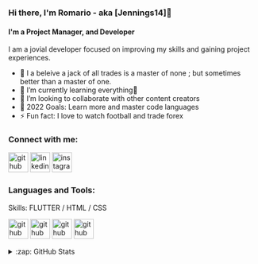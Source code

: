 ### Hi there, I'm Romario - aka [Jennings14]👋 

#### I'm a Project Manager, and Developer

I am a jovial developer focused on improving my skills and gaining project experiences.
- 🔭 I a beleive a jack of all trades is a master of none ; but sometimes better than a master of one.
- 🌱 I’m currently learning everything🤣
- 👯 I’m looking to collaborate with other content creators
- 🥅 2022 Goals: Learn more and master code languages
- ⚡ Fun fact: I love to watch football and trade forex

### Connect with me:
[<img src='https://cdn.jsdelivr.net/npm/simple-icons@3.0.1/icons/github.svg' alt='github' height='40'>](https://github.com/Jennings14)  [<img src='https://cdn.jsdelivr.net/npm/simple-icons@3.0.1/icons/linkedin.svg' alt='linkedin' height='40'>](https://www.linkedin.com/in/linkedin.com/in/romario-jennings-648b45171/)  [<img src='https://cdn.jsdelivr.net/npm/simple-icons@3.0.1/icons/instagram.svg' alt='instagram' height='40'>](https://www.instagram.com/_rei_ro_/)  

### Languages and Tools:
Skills: FLUTTER / HTML / CSS


<img src='https://user-images.githubusercontent.com/57329960/159797330-3dcace39-41f1-46a8-9ed9-62302193eb86.png' alt='github' height='40'> <img src='https://user-images.githubusercontent.com/57329960/159799152-74d3cfe7-8948-4fcd-a077-73457cf2072e.png' alt='github' height='40'> <img src='https://user-images.githubusercontent.com/57329960/159799379-1cc5786f-7e50-4df4-bad4-5dd426d89a20.png' alt='github' height='40'> <img src='https://www.vectorlogo.zone/logos/flutterio/flutterio-icon.svg' alt='github' height='40'>


 <details>
  <summary>:zap: GitHub Stats</summary>
  <img align="left" alt="Jennings14's GitHub Stats" src="https://github-readme-stats.vercel.app/api?username=Jennings14&show_icons=true&hide_border=false&title_color=ff652f&icon_color=FFE400&bg_color=09131B&text_color=ffffff&border_color=0c1a25" />

</details>





